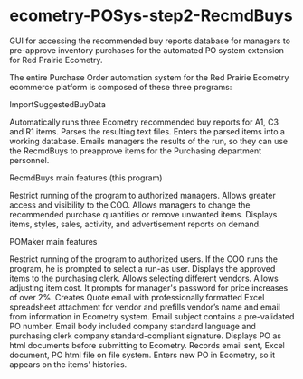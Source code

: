# ecometry-POSys-step2-RecmdBuys

GUI for accessing the recommended buy reports database for managers to pre-approve inventory purchases for the automated PO system extension for Red Prairie Ecometry.

The entire Purchase Order automation system for the Red Prairie Ecometry ecommerce platform is composed of these three programs:

ImportSuggestedBuyData

Automatically runs three Ecometry recommended buy reports for A1, C3 and R1 items. Parses the resulting text files. Enters the parsed items into a working database. Emails managers the results of the run, so they can use the RecmdBuys to preapprove items for the Purchasing department personnel.

RecmdBuys main features (this program)

Restrict running of the program to authorized managers. Allows greater access and visibility to the COO. Allows managers to change the recommended purchase quantities or remove unwanted items. Displays items, styles, sales, activity, and advertisement reports on demand.

POMaker main features

Restrict running of the program to authorized users. If the COO runs the program, he is prompted to select a run-as user. Displays the approved items to the purchasing clerk. Allows selecting different vendors. Allows adjusting item cost. It prompts for manager's password for price increases of over 2%. Creates Quote email with professionally formatted Excel spreadsheet attachment for vendor and prefills vendor’s name and email from information in Ecometry system. Email subject contains a pre-validated PO number. Email body included company standard language and purchasing clerk company standard-compliant signature. Displays PO as html documents before submitting to Ecometry. Records email sent, Excel document, PO html file on file system. Enters new PO in Ecometry, so it appears on the items' histories.
